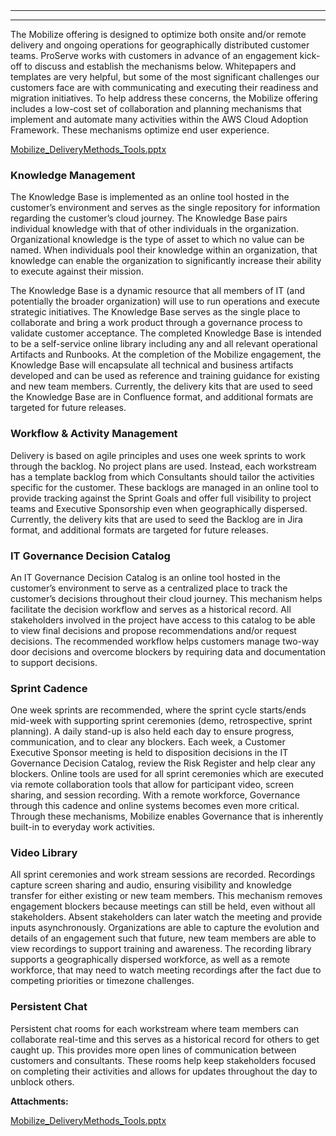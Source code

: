   

  

|    |    |    |    |
| --- | --- | --- | --- |

  

* * *

* * *

The Mobilize offering is designed to optimize both onsite and/or remote delivery and ongoing operations for geographically distributed customer teams. ProServe works with customers in advance of an engagement kick-off to discuss and establish the mechanisms below. Whitepapers and templates are very helpful, but some of the most significant challenges our customers face are with communicating and executing their readiness and migration initiatives. To help address these concerns, the Mobilize offering includes a low-cost set of collaboration and planning mechanisms that implement and automate many activities within the AWS Cloud Adoption Framework. These mechanisms optimize end user experience.

 [Mobilize_DeliveryMethods_Tools.pptx](/.attachments/DK-MobilizeAccelerator/Mobilize_DeliveryMethods_Tools.pptx)

### Knowledge Management

The Knowledge Base is implemented as an online tool hosted in the customer’s environment and serves as the single repository for information regarding the customer’s cloud journey. The Knowledge Base pairs individual knowledge with that of other individuals in the organization. Organizational knowledge is the type of asset to which no value can be named. When individuals pool their knowledge within an organization, that knowledge can enable the organization to significantly increase their ability to execute against their mission.  
  
The Knowledge Base is a dynamic resource that all members of IT (and potentially the broader organization) will use to run operations and execute strategic initiatives. The Knowledge Base serves as the single place to collaborate and bring a work product through a governance process to validate customer acceptance. The completed Knowledge Base is intended to be a self-service online library including any and all relevant operational Artifacts and Runbooks. At the completion of the Mobilize engagement, the Knowledge Base will encapsulate all technical and business artifacts developed and can be used as reference and training guidance for existing and new team members. Currently, the delivery kits that are used to seed the Knowledge Base are in Confluence format, and additional formats are targeted for future releases.

### Workflow & Activity Management

Delivery is based on agile principles and uses one week sprints to work through the backlog. No project plans are used. Instead, each workstream has a template backlog from which Consultants should tailor the activities specific for the customer. These backlogs are managed in an online tool to provide tracking against the Sprint Goals and offer full visibility to project teams and Executive Sponsorship even when geographically dispersed. Currently, the delivery kits that are used to seed the Backlog are in Jira format, and additional formats are targeted for future releases.

### IT Governance Decision Catalog

An IT Governance Decision Catalog is an online tool hosted in the customer’s environment to serve as a centralized place to track the customer’s decisions throughout their cloud journey. This mechanism helps facilitate the decision workflow and serves as a historical record. All stakeholders involved in the project have access to this catalog to be able to view final decisions and propose recommendations and/or request decisions. The recommended workflow helps customers manage two-way door decisions and overcome blockers by requiring data and documentation to support decisions.

### Sprint Cadence

One week sprints are recommended, where the sprint cycle starts/ends mid-week with supporting sprint ceremonies (demo, retrospective, sprint planning). A daily stand-up is also held each day to ensure progress, communication, and to clear any blockers. Each week, a Customer Executive Sponsor meeting is held to disposition decisions in the IT Governance Decision Catalog, review the Risk Register and help clear any blockers. Online tools are used for all sprint ceremonies which are executed via remote collaboration tools that allow for participant video, screen sharing, and session recording. With a remote workforce, Governance through this cadence and online systems becomes even more critical. Through these mechanisms, Mobilize enables Governance that is inherently built-in to everyday work activities.

### Video Library

All sprint ceremonies and work stream sessions are recorded. Recordings capture screen sharing and audio, ensuring visibility and knowledge transfer for either existing or new team members. This mechanism removes engagement blockers because meetings can still be held, even without all stakeholders. Absent stakeholders can later watch the meeting and provide inputs asynchronously. Organizations are able to capture the evolution and details of an engagement such that future, new team members are able to view recordings to support training and awareness. The recording library supports a geographically dispersed workforce, as well as a remote workforce, that may need to watch meeting recordings after the fact due to competing priorities or timezone challenges. 

### Persistent Chat

Persistent chat rooms for each workstream where team members can collaborate real-time and this serves as a historical record for others to get caught up. This provides more open lines of communication between customers and consultants. These rooms help keep stakeholders focused on completing their activities and allows for updates throughout the day to unblock others.

 **Attachments:** 


[Mobilize_DeliveryMethods_Tools.pptx](/.attachments/DK-MobilizeAccelerator/Mobilize_DeliveryMethods_Tools.pptx)
